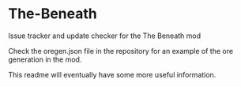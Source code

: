# The-Beneath
Issue tracker and update checker for the The Beneath mod

Check the oregen.json file in the repository for an example of the ore generation in the mod.

This readme will eventually have some more useful information.